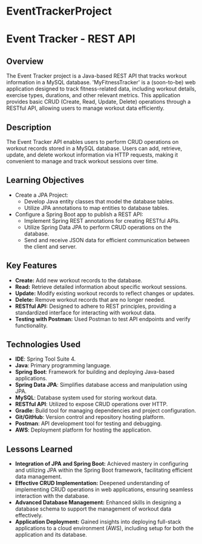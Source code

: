 # EventTrackerProject

# Event Tracker - REST API

## Overview

The Event Tracker project is a Java-based REST API that tracks workout information in a MySQL database. 'MyFitnessTracker' is a (soon-to-be) web application designed to track fitness-related data, including workout details, exercise types, durations, and other relevant metrics.  This application provides basic CRUD (Create, Read, Update, Delete) operations through a RESTful API, allowing users to manage workout data efficiently.

## Description

The Event Tracker API enables users to perform CRUD operations on workout records stored in a MySQL database. Users can add, retrieve, update, and delete workout information via HTTP requests, making it convenient to manage and track workout sessions over time.

## Learning Objectives

- Create a JPA Project:
  - Develop Java entity classes that model the database tables.
  - Utilize JPA annotations to map entities to database tables.
- Configure a Spring Boot app to publish a REST API:
  - Implement Spring REST annotations for creating RESTful APIs.
  - Utilize Spring Data JPA to perform CRUD operations on the database.
  - Send and receive JSON data for efficient communication between the client and server.

## Key Features

- **Create:** Add new workout records to the database.
- **Read:** Retrieve detailed information about specific workout sessions.
- **Update:** Modify existing workout records to reflect changes or updates.
- **Delete:** Remove workout records that are no longer needed.
- **RESTful API:** Designed to adhere to REST principles, providing a standardized interface for interacting with workout data.
- **Testing with Postman:** Used Postman to test API endpoints and verify functionality.

## Technologies Used

- **IDE**: Spring Tool Suite 4.
- **Java**: Primary programming language.
- **Spring Boot**: Framework for building and deploying Java-based applications.
- **Spring Data JPA**: Simplifies database access and manipulation using JPA.
- **MySQL**: Database system used for storing workout data.
- **RESTful API**: Utilized to expose CRUD operations over HTTP.
- **Gradle**: Build tool for managing dependencies and project configuration.
- **Git/GitHub**: Version control and repository hosting platform.
- **Postman**: API development tool for testing and debugging.
- **AWS**: Deployment platform for hosting the application.

## Lessons Learned

- **Integration of JPA and Spring Boot:** Achieved mastery in configuring and utilizing JPA within the Spring Boot framework, facilitating efficient data management.
- **Effective CRUD Implementation:** Deepened understanding of implementing CRUD operations in web applications, ensuring seamless interaction with the database.
- **Advanced Database Management:** Enhanced skills in designing a database schema to support the management of workout data effectively.
- **Application Deployment:** Gained insights into deploying full-stack applications to a cloud environment (AWS), including setup for both the application and its database.